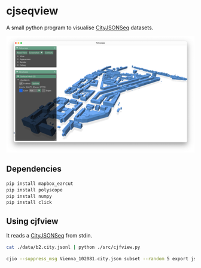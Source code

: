 # cjseqview

A small python program to visualise [CityJSONSeq](https://cityjson.org/cityjsonseq) datasets.

![](demo.png)

## Dependencies

```bash
pip install mapbox_earcut
pip install polyscope
pip install numpy
pip install click
```

## Using cjfview

It reads a [CityJSONSeq](https://cityjson.org/cityjsonseq) from stdin.

```bash
cat ./data/b2.city.jsonl | python ./src/cjfview.py
```

```bash
cjio --suppress_msg Vienna_102081.city.json subset --random 5 export jsonl stdout | python ./src/cjfview.py --lod_filter 2
```


